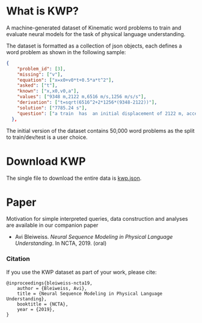 # What is KWP?
A machine-generated dataset of Kinematic word problems to train and evaluate neural models for the task of physical language understanding.

The dataset is formatted as a collection of json objects, each defines a word problem as shown in the following sample:

```json
{
    "problem_id": [3],
    "missing": ["v"],
    "equation": ["x=x0+v0*t+0.5*a*t^2"],
    "asked": ["t"],
    "known": ["x,x0,v0,a"],
    "values": ["9348 m,2122 m,6516 m/s,1256 m/s/s"],
    "derivation": ["t=sqrt(6516^2+2*1256*(9348-2122))"],
    "solution": ["7785.24 s"],
    "question": ["a train  has  an initial displacement of 2122 m, acceleration of 1256 m/s/s, final displacement of 9348 m, initial velocity of 6516 m/s . what is the time elapsed ?"]
  },
```
The initial version of the dataset contains 50,000 word problems as the split to train/dev/test is a user choice.

# Download KWP
The single file to download the entire data is [kwp.json](kwp.json).

# Paper
Motivation for simple interpreted queries, data construction and analyses are available in our companion paper

- Avi Bleiweiss. *Neural Sequence Modeling in Physical Language Understanding*. In NCTA, 2019. (oral)

### Citation
If you use the KWP dataset as part of your work, please cite:

    @inproceedings{bleiweiss-ncta19,
        author = {Bleiweiss, Avi},
        title = {Neural Sequence Modeling in Physical Language Understanding},
        booktitle = {NCTA},
        year = {2019},
    }
